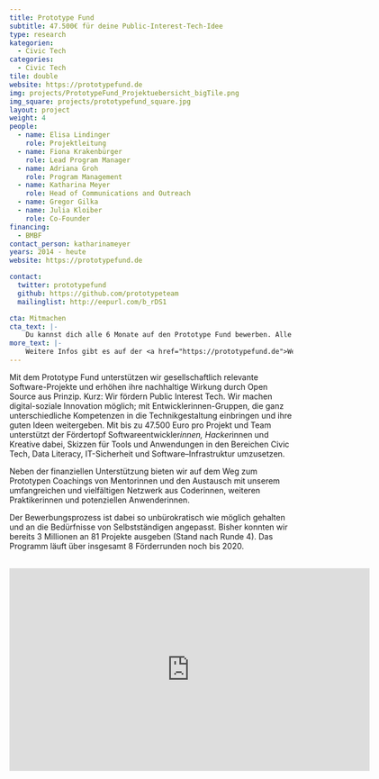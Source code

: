 ```yaml
---
title: Prototype Fund
subtitle: 47.500€ für deine Public-Interest-Tech-Idee
type: research
kategorien:
  - Civic Tech
categories:
  - Civic Tech
tile: double
website: https://prototypefund.de
img: projects/PrototypeFund_Projektuebersicht_bigTile.png
img_square: projects/prototypefund_square.jpg
layout: project
weight: 4
people:
  - name: Elisa Lindinger
    role: Projektleitung
  - name: Fiona Krakenbürger
    role: Lead Program Manager
  - name: Adriana Groh
    role: Program Management
  - name: Katharina Meyer
    role: Head of Communications and Outreach
  - name: Gregor Gilka
  - name: Julia Kloiber
    role: Co-Founder
financing:
  - BMBF
contact_person: katharinameyer
years: 2014 - heute
website: https://prototypefund.de

contact:
  twitter: prototypefund
  github: https://github.com/prototypeteam
  mailinglist: http://eepurl.com/b_rDS1

cta: Mitmachen
cta_text: |-
    Du kannst dich alle 6 Monate auf den Prototype Fund bewerben. Alle Infos hierzu findest du  <a href="https://prototypefund.de/faq/">hier</a>.
more_text: |-
    Weitere Infos gibt es auf der <a href="https://prototypefund.de">Website</a> des Prototype Fund.
---
```

Mit dem Prototype Fund unterstützen wir gesellschaftlich relevante Software-Projekte und erhöhen ihre nachhaltige Wirkung durch Open Source aus Prinzip. Kurz: Wir fördern Public Interest Tech. 
Wir machen digital-soziale Innovation möglich; mit Entwicklerinnen-Gruppen, die ganz unterschiedliche Kompetenzen in die Technikgestaltung einbringen und ihre guten Ideen weitergeben.
Mit bis zu 47.500 Euro pro Projekt und Team unterstützt der Fördertopf Softwareentwickler*innen, Hacker*innen und Kreative dabei, Skizzen für Tools und Anwendungen in den Bereichen Civic Tech, Data Literacy, IT-Sicherheit und Software–Infrastruktur umzusetzen. 

Neben der finanziellen Unterstützung bieten wir auf dem Weg zum Prototypen Coachings von Mentorinnen und den Austausch mit unserem umfangreichen und vielfältigen Netzwerk aus Coderinnen, weiteren Praktikerinnen und potenziellen Anwenderinnen.

Der Bewerbungsprozess ist dabei so unbürokratisch wie möglich gehalten und an die Bedürfnisse von Selbstständigen angepasst. Bisher konnten wir bereits 3 Millionen an 81 Projekte ausgeben (Stand nach Runde 4). Das Programm läuft über insgesamt 8 Förderrunden noch bis 2020.
<br><br>

<iframe width="640" height="360" src="https://www.youtube-nocookie.com/embed/zgkci_5avz0" frameborder="0" allow="accelerometer; autoplay; encrypted-media; gyroscope; picture-in-picture" allowfullscreen></iframe>